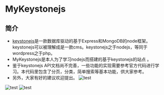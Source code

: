 # MyKeystonejs

## 简介
- [keystonejs](http://keystonejs.com/)是一款数据库驱动的基于Express和MongoDB的node框架。keystonejs可以被理解成是一款cms。keystonejs之于nodejs，等同于wordpress之于php。
- MyKeystonejs是本人为了学习nodejs而搭建的基于keystonejs的站点 。
- 鉴于keystonejs API文档尚不完善，一些功能的实现需要参考官方代码进行学习。本代码里包含了分页，分类，简单搜索等基本功能，供大家参考。
- 另外，大家有好的建议欢迎提出。
![test](http://s17.postimg.org/94fjwp7v3/QQ_20161028150722.jpg)

![test](http://upload-images.jianshu.io/upload_images/3000049-fbaf8e67a55a1024.png?imageMogr2/auto-orient/strip%7CimageView2/2/w/1240)
![test](http://upload-images.jianshu.io/upload_images/3000049-aa28b4f3799d86b2.png?imageMogr2/auto-orient/strip%7CimageView2/2/w/1240)
